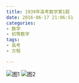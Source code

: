 ```yaml
---
title: 1939年高考数学第1题
date: 2016-06-17 21:06:51
categories:
- 数学
- 初等数学
tags:
- 高考
- 方程

---
```

![图1](/img/1939年高考题第1题.png)
![图2](/img/1939年高考题第1题-2.png)
